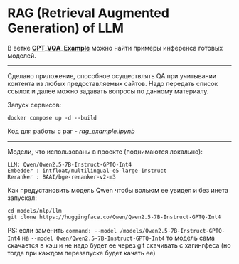# RAG (Retrieval Augmented Generation) of LLM

В ветке [**GPT_VQA_Example**](https://github.com/Koldim2001/RAG_LLM/tree/GPT_VQA_Example) можно найти примеры инференса готовых моделей.

---
Сделано приложение, способное осуществлять QA при учитывании контента из любых предоставляемых сайтов. Надо передать список ссылок и далее можно задавать вопросы по данному материалу.

Запуск сервисов:
```
docker compose up -d --build
```

Код для работы с раг - *rag_example.ipynb*

---
Модели, что использованы в проекте (поднимаются локально):
```
LLM: Qwen/Qwen2.5-7B-Instruct-GPTQ-Int4
Embedder : intfloat/multilingual-e5-large-instruct
Reranker : BAAI/bge-reranker-v2-m3
```

Как предустановить модель Qwen чтобы вольюм ее увидел и без инета запускал:
```
cd models/nlp/llm
git clone https://huggingface.co/Qwen/Qwen2.5-7B-Instruct-GPTQ-Int4
```
PS: если заменить `command: --model /models/Qwen2.5-7B-Instruct-GPTQ-Int4` на `--model Qwen/Qwen2.5-7B-Instruct-GPTQ-Int4` то модель сама скачается в кэш и не надо будет ее через git скачивать с хагингфеса (но тогда при каждом перезапуске будет качать ее)


